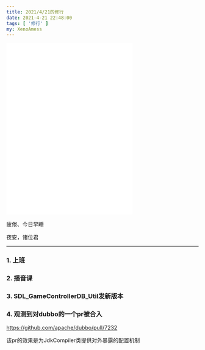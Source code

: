 ```yaml
---
title: 2021/4/21的修行
date: 2021-4-21 22:48:00
tags: [ '修行' ]
my: XenoAmess
---
```


<iframe frameborder="no" border="0" marginwidth="0" marginheight="0" width=330 height=450 src="//music.163.com/outchain/player?type=0&id=6680577600&auto=1&height=430"></iframe>

疲倦、今日早睡

夜安，诸位君

---

### 1. 上班

### 2. 播音课

### 3. SDL_GameControllerDB_Util发新版本

### 4. 观测到对dubbo的一个pr被合入

https://github.com/apache/dubbo/pull/7232

该pr的效果是为JdkCompiler类提供对外暴露的配置机制
